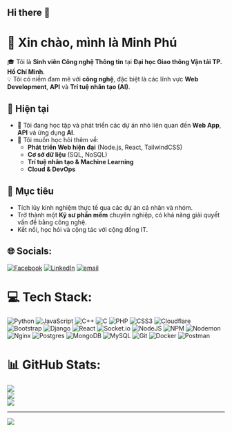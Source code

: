 ## Hi there 👋

<!--
**lephu2k6/lephu2k6** is a ✨ _special_ ✨ repository because its `README.md` (this file) appears on your GitHub profile.

Here are some ideas to get you started:

- 🔭 I’m currently working on ...
- 🌱 I’m currently learning ...
- 👯 I’m looking to collaborate on ...
- 🤔 I’m looking for help with ...
- 💬 Ask me about ...
- 📫 How to reach me: ...
- 😄 Pronouns: ...
- ⚡ Fun fact: ...
-->
# 👋 Xin chào, mình là Minh Phú

🎓 Tôi là **Sinh viên Công nghệ Thông tin** tại **Đại học Giao thông Vận tải TP. Hồ Chí Minh**.  
💡 Tôi có niềm đam mê với **công nghệ**, đặc biệt là các lĩnh vực **Web Development**, **API** và **Trí tuệ nhân tạo (AI)**.  

## 🚀 Hiện tại
- 🔭 Tôi đang học tập và phát triển các dự án nhỏ liên quan đến **Web App**, **API** và ứng dụng **AI**.  
- 🌱 Tôi muốn học hỏi thêm về:  
  - **Phát triển Web hiện đại** (Node.js, React, TailwindCSS)  
  - **Cơ sở dữ liệu** (SQL, NoSQL)  
  - **Trí tuệ nhân tạo & Machine Learning**  
  - **Cloud & DevOps**  

## 🎯 Mục tiêu
- Tích lũy kinh nghiệm thực tế qua các dự án cá nhân và nhóm.  
- Trở thành một **Kỹ sư phần mềm** chuyên nghiệp, có khả năng giải quyết vấn đề bằng công nghệ.  
- Kết nối, học hỏi và cộng tác với cộng đồng IT. 




## 🌐 Socials:
[![Facebook](https://img.shields.io/badge/Facebook-%231877F2.svg?logo=Facebook&logoColor=white)](https://facebook.com/le.phu.03102006) [![LinkedIn](https://img.shields.io/badge/LinkedIn-%230077B5.svg?logo=linkedin&logoColor=white)](https://linkedin.com/in/lephune) [![email](https://img.shields.io/badge/Email-D14836?logo=gmail&logoColor=white)](mailto:lhmp8686@gmail.com) 

# 💻 Tech Stack:
![Python](https://img.shields.io/badge/python-3670A0?style=for-the-badge&logo=python&logoColor=ffdd54) ![JavaScript](https://img.shields.io/badge/javascript-%23323330.svg?style=for-the-badge&logo=javascript&logoColor=%23F7DF1E) ![C++](https://img.shields.io/badge/c++-%2300599C.svg?style=for-the-badge&logo=c%2B%2B&logoColor=white) ![C](https://img.shields.io/badge/c-%2300599C.svg?style=for-the-badge&logo=c&logoColor=white) ![PHP](https://img.shields.io/badge/php-%23777BB4.svg?style=for-the-badge&logo=php&logoColor=white) ![CSS3](https://img.shields.io/badge/css3-%231572B6.svg?style=for-the-badge&logo=css3&logoColor=white) ![Cloudflare](https://img.shields.io/badge/Cloudflare-F38020?style=for-the-badge&logo=Cloudflare&logoColor=white) ![Bootstrap](https://img.shields.io/badge/bootstrap-%238511FA.svg?style=for-the-badge&logo=bootstrap&logoColor=white) ![Django](https://img.shields.io/badge/django-%23092E20.svg?style=for-the-badge&logo=django&logoColor=white) ![React](https://img.shields.io/badge/react-%2320232a.svg?style=for-the-badge&logo=react&logoColor=%2361DAFB) ![Socket.io](https://img.shields.io/badge/Socket.io-black?style=for-the-badge&logo=socket.io&badgeColor=010101) ![NodeJS](https://img.shields.io/badge/node.js-6DA55F?style=for-the-badge&logo=node.js&logoColor=white) ![NPM](https://img.shields.io/badge/NPM-%23CB3837.svg?style=for-the-badge&logo=npm&logoColor=white) ![Nodemon](https://img.shields.io/badge/NODEMON-%23323330.svg?style=for-the-badge&logo=nodemon&logoColor=%BBDEAD) ![Nginx](https://img.shields.io/badge/nginx-%23009639.svg?style=for-the-badge&logo=nginx&logoColor=white) ![Postgres](https://img.shields.io/badge/postgres-%23316192.svg?style=for-the-badge&logo=postgresql&logoColor=white) ![MongoDB](https://img.shields.io/badge/MongoDB-%234ea94b.svg?style=for-the-badge&logo=mongodb&logoColor=white) ![MySQL](https://img.shields.io/badge/mysql-4479A1.svg?style=for-the-badge&logo=mysql&logoColor=white) ![Git](https://img.shields.io/badge/git-%23F05033.svg?style=for-the-badge&logo=git&logoColor=white) ![Docker](https://img.shields.io/badge/docker-%230db7ed.svg?style=for-the-badge&logo=docker&logoColor=white) ![Postman](https://img.shields.io/badge/Postman-FF6C37?style=for-the-badge&logo=postman&logoColor=white)
# 📊 GitHub Stats:
![](https://github-readme-stats.vercel.app/api?username=lephu2k6&theme=dark&hide_border=false&include_all_commits=false&count_private=false)<br/>
![](https://nirzak-streak-stats.vercel.app/?user=lephu2k6&theme=dark&hide_border=false)<br/>
![](https://github-readme-stats.vercel.app/api/top-langs/?username=lephu2k6&theme=dark&hide_border=false&include_all_commits=false&count_private=false&layout=compact)

---
[![](https://visitcount.itsvg.in/api?id=lephu2k6&icon=0&color=0)](https://visitcount.itsvg.in)

<!-- Proudly created with GPRM ( https://gprm.itsvg.in ) -->
